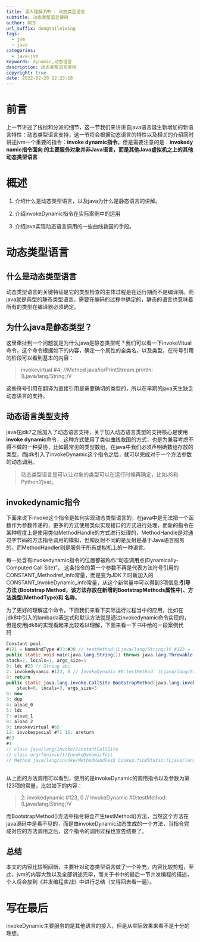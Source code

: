 ```yaml
---
title: 深入理解JVM - 动态类型语言
subtitle: 动态类型语言使用
author: 阿东
url_suffix: dongtaileixing
tags:
  - jvm
  - java
categories:
  - java-jvm
keywords: dynamic,动态语言
description: 动态类型语言使用
copyright: true
date: 2022-02-20 22:23:18
---
```


# 前言

  上一节讲述了栈桢和分派的细节，这一节我们来讲讲自java语言诞生新增加的新语言特性：动态类型语言支持，这一节将会根据动态语言的特性以及相关的介绍同时讲述jvm一个重要的指令：**invoke dynamic指令**。但是需要注意的是：**invokedy namic指令面向 的主要服务对象并非Java语言，而是其他Java虚拟机之上的其他动态类型语言**

# 概述

  1. 介绍什么是动态类型语言，以及java为什么是静态语言的讲解。

  2. 介绍invokeDynamic指令在实际案例中的运用

  3. 介绍java实现动态语言调用的一些曲线救国的手段。

<!-- more -->  

# 动态类型语言

## 什么是动态类型语言

  动态类型语言的关键特征是它的类型检查的主体过程是在运行期而不是编译期。而java就是典型的静态类型语言，需要在编码的过程中确定的，静态的语言也意味着所有的类型在编译器必须确定。

## 为什么java是静态类型？

  这里牵扯到一个问题就是为什么java是静态类型呢？我们可以看一下invokeVitual命令，这个命令根据如下的内容，确定一个属性的全类名，以及类型，在符号引用的阶段可以看到基本的内容：

  > invokevirtual #4; //Method java/io/PrintStream.println:(Ljava/lang/String;)V

  这些符号引用在翻译为直接引用是需要确切的类型的，所以在早期的java天生缺乏动态语言的支持。

  

## 动态语言类型支持

  java在jdk7之后加入了动态语言支持，关于加入动态语言类型的支持核心是使用**invoke dynamic**命令， 这种方式使用了类似曲线救国的方式，也是为兼容考虑不得不做的一种妥协，比如最常见的类型数组，在java中我们必须声明确数组存放的类型，而jdk引入了invokeDynamic这个指令之后，就可以完成对于一个方法参数的动态调用。

  > 动态类型语言是可以让对象的类型可以在运行时候再确定，比如JS和Python的var。

## invokedynamic指令

  下面来说下invoke这个指令是如何实现动态类型语言的，在java中是无法把一个函数作为参数传递的，更多的方式使用类似实现接口的方式进行处理，而新的指令在某种程度上是使用类似MethodHandle的方式进行处理的，MethodHandle是对通过字节码的方法指令调用的模拟，但和反射不同的是反射是基于Java语言服务的，而MethodHandler则是服务于所有虚拟机上的一种语言。

  每一处含有invokedynamic指令的位置都被称作“动态调用点(Dynamically-Computed Call Site)”， 这条指令的第一个参数不再是代表方法符号引用的CONSTANT_Methodref_info常量，而是变为JDK 7 时新加入的CONSTANT_InvokeDynamic_info常量，从这个新常量中可以得到3项信息:**引导方法 (Bootstrap Method，该方法存放在新增的BootstrapMethods属性中)、方法类型(MethodType)和 名称**。

  为了更好的理解这个命令，下面我们来看下实际运行过程当中的应用，比如在jdk8中引入的lambada表达式和默认方法就是通过invokedynamic命令实现的，但是使用jdk8的实现看起来比较难以理解，下面来看一下书中给的一段案例代码：

```Java
Constant pool:
#121 = NameAndType #33:#30 // testMethod:(Ljava/lang/String;)V #123 = InvokeDynamic #0:#121 // #0:testMethod:(Ljava/lang/String;)V
public static void main(java.lang.String[]) throws java.lang.Throwable; Code:
stack=2, locals=1, args_size=1
0: ldc #23 // String abc
2: invokedynamic #123, 0 // InvokeDynamic #0:testMethod: (Ljava/lang/String;)V 7: nop
8: return
public static java.lang.invoke.CallSite BootstrapMethod(java.lang.invoke.Method Handles$Lookup, java.lang.Strin Code:
    stack=6, locals=3, args_size=3
0: new
3: dup
4: aload_0
5: ldc
7: aload_1
8: aload_2
9: invokevirtual #65
12: invokespecial #71 15: areturn
#63
#1
// class java/lang/invoke/ConstantCallSite
// class org/fenixsoft/InvokeDynamicTest
// Method java/lang/invoke/MethodHandles$ Lookup.findStatic:(Ljava/lang/Cl // Method java/lang/invoke/ConstantCallSite. "<init>":(Ljava/lang/invoke/M
 
```

从上面的方法调用可以看到，使用的是invokeDynamic的调用指令以及参数为第123项的常量，比如如下的内容：

> 2: invokedynamic #123, 0 // InvokeDynamic #0:testMethod:(Ljava/lang/String;)V

而BootstrapMethod()方法中指令将会产生testMethod()方法，当然这个方法在java源码中是看不见的，而是由invokeDynamic动态生成的一个方法，当指令完成对应的方法调用之后，这个指令的调用过程也宣告结束了。

## 总结

  本文的内容比较啊间断，主要针对动态类型语言做了一个补充，内容比较剪短，至此，jvm的内容大致以及全部讲述完毕，而关于书中的最后一节并发编程的描述，个人将会放到《并发编程实战》中进行总结（又得回去看一遍）。

  

# 写在最后

  invokeDynamic主要服务的是其他语言的接入，但是从实际效果来看不是十分的理想。

  